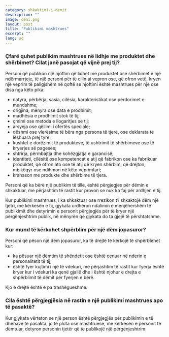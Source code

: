 ```yaml
---
category: shkaktimi-i-demit
description: ""
image: demi.png
layout: post
title: "Publikimi mashtrues"
excerpt: ""
lang: sq
---
```

<script>
var data = { topics: [
  {
    title: "Publikimi mashtrues në lidhje me produktet dhe shërbimet",
    text: function(){ return $("#part1").html(); }
  },
  {
    title: "Shpërblimi për dëmin jopasuror",
    text: function(){ return $("#part2").html(); }
  },
  {
    title: "Përgjegjësia nga publikimi mashtrues",
    text: function(){ return $("#part3").html(); }
  }
]};
</script>

<div id="part1" class="hidden">
<h3>Çfarë quhet publikim mashtrues në lidhje me produktet dhe shërbimet? Cilat janë pasojat që vijnë prej tij?</h3>
Personi që publikon një njoftim që lidhet me produktet ose shërbimet e një ndërmarrjeje, të një personi për të cilin ai vepron ose, që ofron vetë, kryen një veprim të paligjshëm në qoftë se njoftimi është mashtrues për një ose disa nga këto pika:
<ul>
<li>natyra, përbërja, sasia, cilësia, karakteristikat ose përdorimet e mundshme;</li>
<li>origjina, mënyra ose data e prodhimit;</li>
<li>madhësia e prodhimit stok të tij;</li>
<li>çmimi ose metoda e llogaritjes së tij;</li>
<li>arsyeja ose qëllimi i ofertës speciale;</li>
<li>dëshmi ose vlerësime të bëra nga persona të tjerë, ose deklarata të lëshuara prej tyre;</li>
<li>kushtet e dorëzimit të produkteve, të ushtrimit të shërbimeve ose të kryerjes së pagesës;</li>
<li>shtrirja, përmbajtja dhe kohëzgjatja e garancisë;</li>
<li>identiteti, cilësitë ose kompetencat e atij që fabrikon ose ka fabrikuar produktet, që ofron ato ose të atij që kryen shërbim, që drejton, mbikëqyr ose ndihmon në këto veprimtari;</li>
<li>krahason me produkte dhe shërbime të tjera.</li>
</ul>
<p>Personi që ka bërë një publikim të tillë, është përgjegjës për dëmin e shkaktuar, me përjashtim të rastit kur provon se nuk ka faj për ardhjen e tij.</p>
<p>Kur publikimi mashtrues, i ka shkaktuar ose rrezikon t’i shkaktojë dëm një tjetri, me kërkesën e tij, gjykata urdhëron ndalimin e menjëhershëm të publikimit dhe detyrimin e personit përgjegjës për të kryer një përgënjeshtrim publik, në mënyrën që gjykata do ta gjejë të përshtatshme.</p>
</div>

<div id="part2" class="hidden">
<h3>Kur mund të kërkohet shpërblim për një dëm jopasuror?</h3>
Personi që pëson një dëm jopasuror, ka të drejtë të kërkojë të shpërblehet kur:
<ul>
<li>ka pësuar një dëmtim të shëndetit ose është cenuar në nderin e personalitetit të tij;</li>
<li>është fyer kujtimi i një të vdekuri, me përjashtim të rastit kur fyerja është kryer kur i vdekuri ka qenë gjallë dhe i është njohur e drejta e shpërblimit të dëmit për fyerjen e bërë.</li>
</ul>
Kjo e drejtë është e pa trashëgueshme.
</div>

<div id="part3" class="hidden">
<h3>Cila është përgjegjësia në rastin e një publikimi mashtrues apo të pasaktë?</h3>
Kur gjykata vërteton se një person është përgjegjës për publikimin e të dhënave të pasakta, jo të plota ose mashtruese, me kërkesën e personit të dëmtuar, detyron personin tjetër që të publikojë një përgënjeshtrim.
</div>

<div class="post-content"></div>

